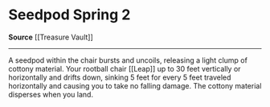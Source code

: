 ﻿---
actions: '[two-actions]'
cost: null
element: null
frequency: null
id: '1653'
name: Seedpod Spring
rarity: Common
requirement: null
school: null
source: '[[DATABASE/source/Treasure Vault|Treasure Vault]]'
trait: null
trigger: null
type: Action

---
# Seedpod Spring <span class="action-icon">2</span>

**Source** [[Treasure Vault]]

---
A seedpod within the chair bursts and uncoils, releasing a light clump of cottony material. Your rootball chair [[Leap]] up to 30 feet vertically or horizontally and drifts down, sinking 5 feet for every 5 feet traveled horizontally and causing you to take no falling damage. The cottony material disperses when you land.
